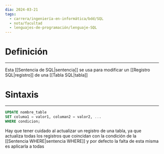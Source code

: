 ```yaml
---
dia: 2024-03-21
tags:
  - carrera/ingeniería-en-informática/bdd/SQL
  - nota/facultad
  - lenguajes-de-programación/lenguaje-SQL
---
```

# Definición
---
Esta [[Sentencia de SQL|sentencia]] se usa para modificar un [[Registro SQL|registro]] de una [[Tabla SQL|tabla]]

# Sintaxis
---
```SQL
UPDATE nombre_table
SET columa1 = valor1, columan2 = valor2, ...
WHERE condicion;
```

Hay que tener cuidado al actualizar un registro de una tabla, ya que actualiza todas los registros que coincidan con la condición de la [[Sentencia WHERE|sentencia WHERE]] y por defecto la falta de esta misma es aplicarla a todas